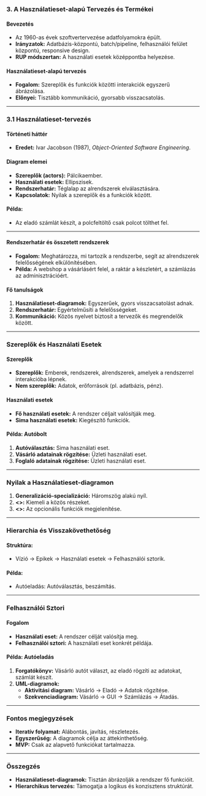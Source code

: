 ### **3. A Használatieset-alapú Tervezés és Termékei**  

#### **Bevezetés**  
- Az 1960-as évek szoftvertervezése adatfolyamokra épült.  
- **Irányzatok:** Adatbázis-központú, batch/pipeline, felhasználói felület központú, responsive design.  
- **RUP módszertan:** A használati esetek középpontba helyezése.  

#### **Használatieset-alapú tervezés**  
- **Fogalom:** Szereplők és funkciók közötti interakciók egyszerű ábrázolása.  
- **Előnyei:** Tisztább kommunikáció, gyorsabb visszacsatolás.  

---

### **3.1 Használatieset-tervezés**  

#### **Történeti háttér**  
- **Eredet:** Ivar Jacobson (1987), *Object-Oriented Software Engineering*.  

#### **Diagram elemei**  
- **Szereplők (actors):** Pálcikaember.  
- **Használati esetek:** Ellipszisek.  
- **Rendszerhatár:** Téglalap az alrendszerek elválasztására.  
- **Kapcsolatok:** Nyilak a szereplők és a funkciók között.  

#### **Példa:**  
- Az eladó számlát készít, a polcfeltöltő csak polcot tölthet fel.  

---

#### **Rendszerhatár és összetett rendszerek**  
- **Fogalom:** Meghatározza, mi tartozik a rendszerbe, segít az alrendszerek felelősségének elkülönítésében.  
- **Példa:** A webshop a vásárlásért felel, a raktár a készletért, a számlázás az adminisztrációért.  

#### **Fő tanulságok**  
1. **Használatieset-diagramok:** Egyszerűek, gyors visszacsatolást adnak.  
2. **Rendszerhatár:** Egyértelműsíti a felelősségeket.  
3. **Kommunikáció:** Közös nyelvet biztosít a tervezők és megrendelők között.  

---

### **Szereplők és Használati Esetek**  

#### **Szereplők**  
- **Szereplők:** Emberek, rendszerek, alrendszerek, amelyek a rendszerrel interakcióba lépnek.  
- **Nem szereplők:** Adatok, erőforrások (pl. adatbázis, pénz).  

#### **Használati esetek**  
- **Fő használati esetek:** A rendszer céljait valósítják meg.  
- **Sima használati esetek:** Kiegészítő funkciók.  

#### **Példa: Autóbolt**  
1. **Autóválasztás:** Sima használati eset.  
2. **Vásárló adatainak rögzítése:** Üzleti használati eset.  
3. **Foglaló adatainak rögzítése:** Üzleti használati eset.  

---

### **Nyilak a Használatieset-diagramon**  
1. **Generalizáció-specializáció:** Háromszög alakú nyíl.  
2. **<<include>>:** Kiemeli a közös részeket.  
3. **<<extend>>:** Az opcionális funkciók megjelenítése.  

---

### **Hierarchia és Visszakövethetőség**  

#### **Struktúra:**  
- Vízió → Epikek → Használati esetek → Felhasználói sztorik.  

#### **Példa:**  
- Autóeladás: Autóválasztás, beszámítás.  

---

### **Felhasználói Sztori**  

#### **Fogalom**  
- **Használati eset:** A rendszer célját valósítja meg.  
- **Felhasználói sztori:** A használati eset konkrét példája.  

#### **Példa: Autóeladás**  
1. **Forgatókönyv:** Vásárló autót választ, az eladó rögzíti az adatokat, számlát készít.  
2. **UML-diagramok:**  
   - **Aktivitási diagram:** Vásárló → Eladó → Adatok rögzítése.  
   - **Szekvenciadiagram:** Vásárló → GUI → Számlázás → Átadás.  

---

### **Fontos megjegyzések**  
- **Iteratív folyamat:** Alábontás, javítás, részletezés.  
- **Egyszerűség:** A diagramok célja az áttekinthetőség.  
- **MVP:** Csak az alapvető funkciókat tartalmazza.  

---

### **Összegzés**  
- **Használatieset-diagramok:** Tisztán ábrázolják a rendszer fő funkcióit.  
- **Hierarchikus tervezés:** Támogatja a logikus és konzisztens struktúrát.